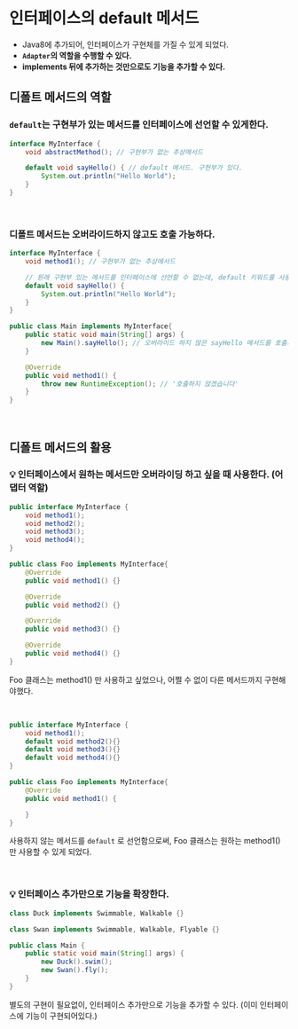 # 인터페이스의 default 메서드

- Java8에 추가되어, 인터페이스가 구현체를 가질 수 있게 되었다.
- **`Adapter`의 역할을 수행할 수 있다.**
- **implements 뒤에 추가하는 것만으로도 기능을 추가할 수 있다.**

## 디폴트 메서드의 역할

### `default`는 구현부가 있는 메서드를 인터페이스에 선언할 수 있게한다.

```java
interface MyInterface {
    void abstractMethod(); // 구현부가 없는 추상메서드

    default void sayHello() { // default 메서드. 구현부가 있다.
        System.out.println("Hello World");
    }
}
```

<br>

### 디폴트 메서드는 오버라이드하지 않고도 호출 가능하다.

```java
interface MyInterface {
    void method1(); // 구현부가 없는 추상메서드

    // 원래 구현부 있는 메서드를 인터페이스에 선언할 수 없는데, default 키워드를 사용하면 가능하다.
    default void sayHello() {
        System.out.println("Hello World");
    }
}

public class Main implements MyInterface{
    public static void main(String[] args) {
        new Main().sayHello(); // 오버라이드 하지 않은 sayHello 메서드를 호출가능하다. (디폴트 메서드 이기때문)
    }

    @Override
    public void method1() {
        throw new RuntimeException(); // '호출하지 않겠습니다'
    }
}
```

<br>

## 디폴트 메서드의 활용

### 💡 인터페이스에서 원하는 메서드만 오버라이딩 하고 싶을 때 사용한다. (어댑터 역할)

```java
public interface MyInterface {
    void method1();
    void method2();
    void method3();
    void method4();
}

public class Foo implements MyInterface{
    @Override
    public void method1() {}

    @Override
    public void method2() {}

    @Override
    public void method3() {}

    @Override
    public void method4() {}
}
```

Foo 클래스는 method1() 만 사용하고 싶었으나, 어쩔 수 없이 다른 메서드까지 구현해야했다.

<br>

```java
public interface MyInterface {
    void method1();
    default void method2(){}
    default void method3(){}
    default void method4(){}
}

public class Foo implements MyInterface{
    @Override
    public void method1() {

    }
}
```

사용하지 않는 메서드를 `default` 로 선언함으로써, Foo 클래스는 원하는 method1() 만 사용할 수 있게 되었다.

<br>

### 💡 인터페이스 추가만으로 기능을 확장한다.

```java
class Duck implements Swimmable, Walkable {}

class Swan implements Swimmable, Walkable, Flyable {}

public class Main {
    public static void main(String[] args) {
        new Duck().swim();
        new Swan().fly();
    }
}
```

별도의 구현이 필요없이, 인터페이스 추가만으로 기능을 추가할 수 있다. (이미 인터페이스에 기능이 구현되어있다.)

